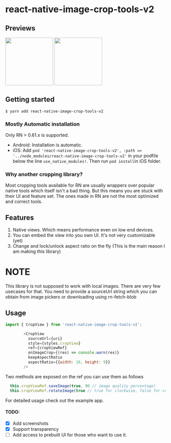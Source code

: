# react-native-image-crop-tools-v2

## Previews
<p float="left">
  <img src="https://github.com/hiblocks/react-native-image-crop-tools-v2/blob/master/previews/android-preview.gif?raw=true" width="150" />
  <img src="https://github.com/hiblocks/react-native-image-crop-tools-v2/blob/master/previews/ios-preview.gif?raw=true" width="150" /> 
</p>

## Getting started

`$ yarn add react-native-image-crop-tools-v2`

### Mostly Automatic installation

Only RN > 0.61.x is supported.
- Android: Installation is automatic.
- iOS: Add `pod 'react-native-image-crop-tools-v2', :path => '../node_modules/react-native-image-crop-tools-v2'` in your podfile below the line `use_native_modules!`. Then run `pod install`in iOS folder.
   
### Why another cropping library?

Most cropping tools available for RN are usually wrappers over popular native tools which itself isn't a bad thing. But this means you are stuck with their UI and feature set. The ones made in RN are not the most optimized and correct tools.

## Features

1. Native views. Which means performance even on low end devices.
2. You can embed the view into you own UI. It's not very customizable (yet)
3. Change and lock/unlock aspect ratio on the fly (This is the main reason I am making this library)

# NOTE

This library is not supposed to work with local images. There are very few usecases for that. You need to provide a sourceUrl string which you can obtain from image pickers or downloading using rn-fetch-blob

## Usage
```javascript
import { CropView } from 'react-native-image-crop-tools-v2';

        <CropView
          sourceUrl={uri}
          style={styles.cropView}
          ref={cropViewRef}
          onImageCrop={(res) => console.warn(res)}
          keepAspectRatio
          aspectRatio={{width: 16, height: 9}}
        />
```

Two methods are exposed on the ref you can use them as follows

```javascript
  this.cropViewRef.saveImage(true, 90 // image quality percentage)
  this.cropViewRef.rotateImage(true // true for clockwise, false for counterclockwise)
```

For detailed usage check out the example app.

#### TODO:

- [x] Add screenshots
- [x] Support transparency
- [ ] Add access to prebuilt UI for those who want to use it.
